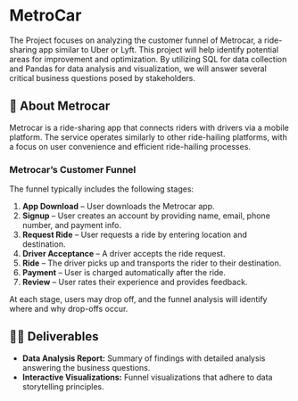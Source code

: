 # MetroCar
The Project focuses on analyzing the customer funnel of Metrocar, a ride-sharing app similar to Uber or Lyft. This project will help identify potential areas for improvement and optimization. By utilizing SQL for data collection and Pandas for data analysis and visualization, we will answer several critical business questions posed by stakeholders.


## 🚗 About Metrocar
Metrocar is a ride-sharing app that connects riders with drivers via a mobile platform. The service operates similarly to other ride-hailing platforms, with a focus on user convenience and efficient ride-hailing processes.

### Metrocar’s Customer Funnel
The funnel typically includes the following stages:

1. **App Download** – User downloads the Metrocar app.
2. **Signup** – User creates an account by providing name, email, phone number, and payment info.
3. **Request Ride** – User requests a ride by entering location and destination.
4. **Driver Acceptance** – A driver accepts the ride request.
5. **Ride** – The driver picks up and transports the rider to their destination.
6. **Payment** – User is charged automatically after the ride.
7. **Review** – User rates their experience and provides feedback.

At each stage, users may drop off, and the funnel analysis will identify where and why drop-offs occur.



## 🧑‍💻 Deliverables

- **Data Analysis Report:** Summary of findings with detailed analysis answering the business questions.
- **Interactive Visualizations:** Funnel visualizations that adhere to data storytelling principles.




